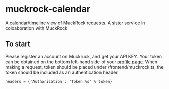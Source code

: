 # muckrock-calendar
A calendar/timeline view of MuckRock requests. A sister service in coloaboration with MuckRock

## To start

Please register an account on Muckruck, and get your API KEY. Your token can be obtained on the bottom left-hand side of your [profile page](https://www.muckrock.com/accounts/profile/). When making a request, token should be placed under /frontend/muckrock.ts, the token should be included as an authentication header. 

```
headers = {'Authorization': 'Token %s' % token}
```
